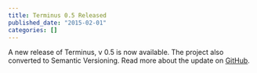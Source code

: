 ```yaml
---
title: Terminus 0.5 Released
published_date: "2015-02-01"
categories: []
---
```

A new release of Terminus, v 0.5 is now available. The project also converted to Semantic Versioning. Read more about the update on [GitHub](https://github.com/pantheon-systems/cli/releases).

